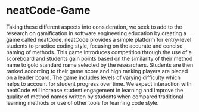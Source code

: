 # neatCode-Game
Taking these different aspects into consideration, we seek to add to the research on gamification in software engineering education by creating a game called neatCode. neatCode provides a simple platform for entry-level students to practice coding style, focusing on the accurate and concise naming of methods. This game introduces competition through the use of a scoreboard and students gain points based on the similarity of their method name to gold standard name selected by the researchers. Students are then ranked according to their game score and high ranking players are placed on a leader board. The game includes levels of varying difficulty which helps to account for student progress over time. We expect interaction with neatCode will increase student engagement in learning and improve the quality of method names written by students when compared traditional learning methods or use of other tools for learning code style.
